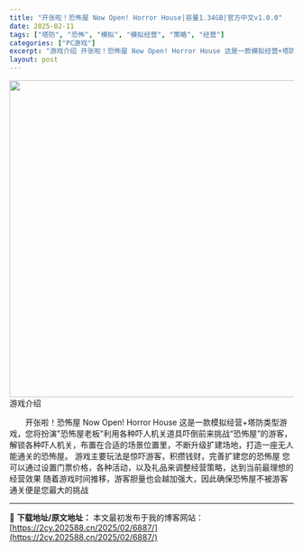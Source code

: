```yaml
---
title: "开张啦！恐怖屋 Now Open! Horror House|容量1.34GB|官方中文v1.0.0"
date: 2025-02-11
tags: ["塔防", "恐怖", "模拟", "模拟经营", "策略", "经营"]
categories: ["PC游戏"]
excerpt: "游戏介绍 开张啦！恐怖屋 Now Open! Horror House 这是一款模拟经营+塔防类型游戏，您将扮演&quot;恐怖屋老板&quot;利用各种吓人机关道具吓倒前来挑战“恐怖屋”的游客，解锁各种吓人机关，布置在合适的场景位置里，不断升级扩建场地，打造一座无人能通关的恐怖屋。 游戏主要玩法是惊吓游客，积攒钱财，&hellip;"
layout: post
---
```


<img src="https://2cy.202588.cn/wp-content/uploads/2025/02/2025021113441235.webp" alt="" width="1000" height="562" class="aligncenter size-full wp-image-6972" />
游戏介绍
<p style="white-space: normal; text-indent: 2em; text-align: left;">开张啦！恐怖屋 Now Open! Horror House
这是一款模拟经营+塔防类型游戏，您将扮演"恐怖屋老板"利用各种吓人机关道具吓倒前来挑战“恐怖屋”的游客，解锁各种吓人机关，布置在合适的场景位置里，不断升级扩建场地，打造一座无人能通关的恐怖屋。
游戏主要玩法是惊吓游客，积攒钱财，完善扩建您的恐怖屋
您可以通过设置门票价格，各种活动，以及礼品来调整经营策略，达到当前最理想的经营效果
随着游戏时间推移，游客胆量也会越加强大，因此确保恐怖屋不被游客通关便是您最大的挑战</p>



---
📖 **下载地址/原文地址：** 本文最初发布于我的博客网站：[https://2cy.202588.cn/2025/02/6887/](https://2cy.202588.cn/2025/02/6887/)
